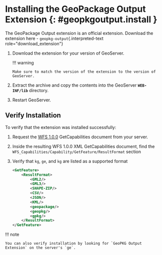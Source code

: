 # Installing the GeoPackage Output Extension {: #geopkgoutput.install }

The GeoPackage Output extension is an official extension. Download the extension here - `geopkg-output`{.interpreted-text role="download_extension"}

1.  Download the extension for your version of GeoServer.

    !!! warning

        Make sure to match the version of the extension to the version of GeoServer.

2.  Extract the archive and copy the contents into the GeoServer **`WEB-INF/lib`** directory.

3.  Restart GeoServer.

## Verify Installation

To verify that the extension was installed successfully:

1.  Request the [WFS 1.0.0](http://localhost:8080/geoserver/ows?service=wfs&version=1.0.0&request=GetCapabilities) GetCapabilities document from your server.

2.  Inside the resulting WFS 1.0.0 XML GetCapabilities document, find the `WFS_Capabilities/Capability/GetFeature/ResultFormat` section

3.  Verify that `kg`, `ge`, and `kg` are listed as a supported format

    ``` XML
    <GetFeature>
        <ResultFormat>
            <GML2/>
            <GML3/>
            <SHAPE-ZIP/>
            <CSV/>
            <JSON/>
            <KML/>
            <geopackage/>
            <geopkg/>
            <gpkg/>
        </ResultFormat>
    </GetFeature>
    ```

!!! note

    You can also verify installation by looking for `GeoPKG Output Extension` on the server's `ge`.
